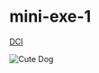 # mini-exe-1

[DCI](https://digitalcareerinstitute.org/)

![Cute Dog](https://www.google.com/url?sa=i&url=https%3A%2F%2Fwww.thesprucepets.com%2Fchinese-dog-breeds-4797219&psig=AOvVaw0jKZeIxyBrutpkeaJw100r&ust=1696337642172000&source=images&cd=vfe&opi=89978449&ved=0CBEQjRxqFwoTCPjYhae014EDFQAAAAAdAAAAABAD)


